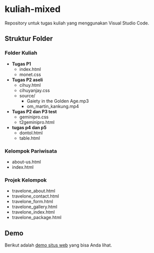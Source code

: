 # kuliah-mixed
Repository untuk tugas kuliah yang menggunakan Visual Studio Code.

## Struktur Folder

### Folder Kuliah
- **Tugas P1**
  - index.html
  - monet.css
- **Tugas P2 aseli**
  - cihuy.html
  - cihuyanjay.css
  - source/
    - Gaiety in the Golden Age.mp3
    - om_martin_kankung.mp4
- **Tugas P2 dan P3 test**
  - geminipro.css
  - t2geminipro.html
- **tugas p4 dan p5**
  - dontol.html
  - table.html

### Kelompok Pariwisata
- about-us.html
- index.html

### Projek Kelompok
- travelone_about.html
- travelone_contact.html
- travelone_form.html
- travelone_gallery.html
- travelone_index.html
- travelone_package.html

## Demo
Berikut adalah [demo situs web](web/travelone_index.html) yang bisa Anda lihat.
